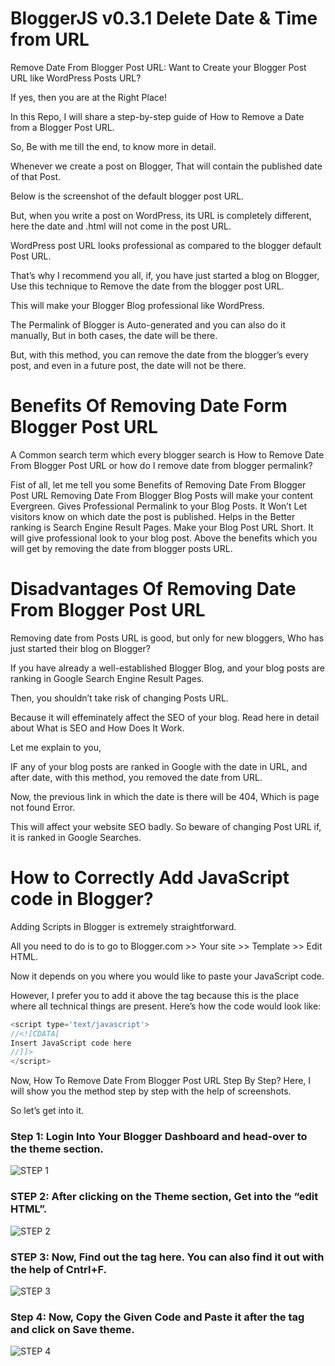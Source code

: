 # BloggerJS v0.3.1 Delete Date & Time from URL

Remove Date From Blogger Post URL: Want to Create your Blogger Post URL like WordPress Posts URL?

If yes, then you are at the Right Place!

In this Repo, I will share a step-by-step guide of How to Remove a Date from a Blogger Post URL.

So, Be with me till the end, to know more in detail.

Whenever we create a post on Blogger, That will contain the published date of that Post. 

Below is the screenshot of the default blogger post URL.

But, when you write a post on WordPress, its URL is completely different, here the date and .html will not come in the post URL.

WordPress post URL looks professional as compared to the blogger default Post URL. 

That’s why I recommend you all, if, you have just started a blog on Blogger,
Use this technique to Remove the date from the blogger post URL. 

This will make your Blogger Blog professional like WordPress.

The Permalink of Blogger is Auto-generated and you can also do it manually, But in both cases, the date will be there.

But, with this method, you can remove the date from the blogger’s every post, and even in a future post, the date will not be there.

# Benefits Of Removing Date Form Blogger Post URL
A Common search term which every blogger search is How to Remove Date From Blogger Post URL or how do I remove date from blogger permalink?

Fist of all, let me tell you some Benefits of Removing Date From Blogger Post URL
Removing Date From Blogger Blog Posts will make your content Evergreen.
Gives Professional Permalink to your Blog Posts.
It Won’t Let visitors know on which date the post is published.
Helps in the Better ranking is Search Engine Result Pages.
Make your Blog Post URL Short.
It will give professional look to your blog post.
Above the benefits which you will get by removing the date from blogger posts URL.

# Disadvantages Of Removing Date From Blogger Post URL
Removing date from Posts URL is good, but only for new bloggers, Who has just started their blog on Blogger?

If you have already a well-established Blogger Blog, and your blog posts are ranking in Google Search Engine Result Pages.

Then, you shouldn’t take risk of changing Posts URL.

Because it will effeminately affect the SEO of your blog. Read here in detail about What is SEO and How Does It Work.

Let me explain to you,

IF any of your blog posts are ranked in Google with the date in URL, and after date, with this method, you removed the date from URL.

Now, the previous link in which the date is there will be 404, Which is page not found Error.

This will affect your website SEO badly. So beware of changing Post URL if, it is ranked in Google Searches.

# How to Correctly Add JavaScript code in Blogger?

Adding Scripts in Blogger is extremely straightforward.

All you need to do is to go to Blogger.com >> Your site >> Template >> Edit HTML. 

Now it depends on you where you would like to paste your JavaScript code. 

However, I prefer you to add it above the </head> tag because this is the place where all technical things are present. Here’s how the code would look like:

```js
<script type='text/javascript'>
//<![CDATA[
Insert JavaScript code here
//]]>
</script>
```

Now, How To Remove Date From Blogger Post URL Step By Step?
Here, I will show you the method step by step with the help of screenshots.

So let’s get into it.
### Step 1: Login Into Your Blogger Dashboard and head-over to the theme section.
![STEP 1](./apply-step-1.png)
### STEP 2: After clicking on the Theme section, Get into the “edit HTML”.
![STEP 2](./apply-step-2.png)
### STEP 3: Now, Find out the <head> tag here. You can also find it out with the help of Cntrl+F.
![STEP 3](./apply-step-3.png)
### Step 4: Now, Copy the Given Code and Paste it after the <head> tag and click on Save theme.
![STEP 4](./apply-step-4.png)
